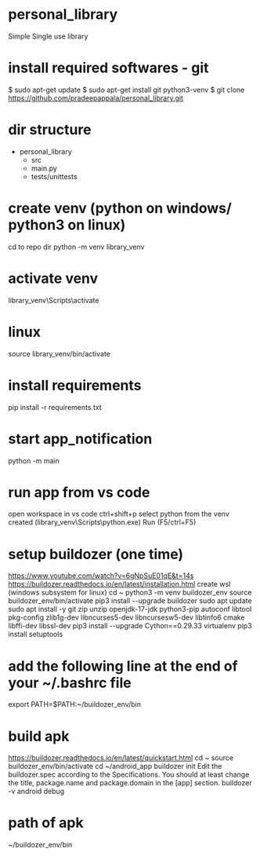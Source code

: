 # personal_library
Simple Single use library

# install required softwares - git
$ sudo apt-get update 
$ sudo apt-get install git python3-venv
$ git clone https://github.com/pradeepappala/personal_library.git

# dir structure
- personal_library
   - src
   - main.py
   - tests/unittests

# create venv (python on windows/ python3 on linux)
cd to repo dir
python -m venv library_venv

# activate venv
library_venv\Scripts\activate
# linux
source library_venv/bin/activate 

# install requirements
pip install -r requirements.txt

# start app_notification
python -m main

# run app from vs code
open workspace in vs code
ctrl+shift+p select python from the venv created (library_venv\Scripts\python.exe)
Run (F5/ctrl+F5)


# setup buildozer (one time)
https://www.youtube.com/watch?v=6gNpSuE01qE&t=14s
https://buildozer.readthedocs.io/en/latest/installation.html
create wsl (windows subsystem for linux)
cd ~
python3 -m venv buildozer_env
source buildozer_env/bin/activate
pip3 install --upgrade buildozer
sudo apt update
sudo apt install -y git zip unzip openjdk-17-jdk python3-pip autoconf libtool pkg-config zlib1g-dev libncurses5-dev libncursesw5-dev libtinfo6 cmake libffi-dev libssl-dev
pip3 install --upgrade Cython==0.29.33 virtualenv
pip3 install setuptools

# add the following line at the end of your ~/.bashrc file
export PATH=$PATH:~/buildozer_env/bin

# build apk
https://buildozer.readthedocs.io/en/latest/quickstart.html
cd ~
source buildozer_env/bin/activate
cd ~/android_app
buildozer init
Edit the buildozer.spec according to the Specifications. You should at least change the title, package.name and package.domain in the [app] section.
buildozer -v android debug

# path of apk
~/buildozer_env/bin